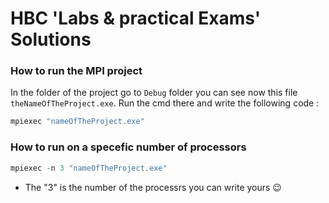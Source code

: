 # HBC 'Labs & practical Exams' Solutions

### How to run the MPI project
In the folder of the project go to `Debug` folder you can see now this file `theNameOfTheProject.exe`. Run the cmd there and write the following code :
```C++
mpiexec "nameOfTheProject.exe"
```
### How to run on a specefic number of processors
```C++
mpiexec -n 3 "nameOfTheProject.exe"
```
- The "3" is the number of the processrs you can write yours 😉
